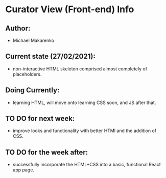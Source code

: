 # Curator View (Front-end) Info

## Author:
- Michael Makarenko

## Current state (27/02/2021):
- non-interactive HTML skeleton comprised almost completely of placeholders.

## Doing Currently:
- learning HTML, will move onto learning CSS soon, and JS after that.

## TO DO for next week:
- improve looks and functionality with better HTMl and the addition of CSS.

## TO DO for the week after:
- successfully incorporate the HTML+CSS into a basic, functional React app page.